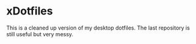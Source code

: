# xDotfiles
This is a cleaned up version of my desktop dotfiles. The last repository is still useful but very messy. 


